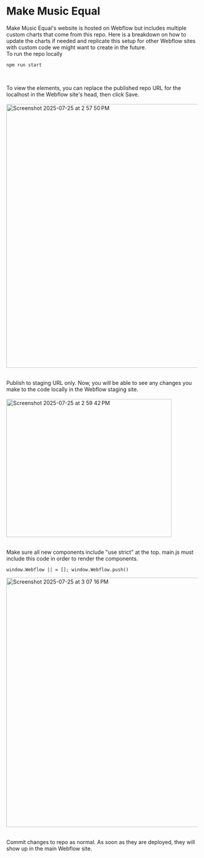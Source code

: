 # Make Music Equal

Make Music Equal's website is hosted on Webflow but includes multiple custom charts that come from this repo. Here is a breakdown on how to update the charts if needed and replicate this setup for other Webflow sites with custom code we might want to create in the future.
<br>
To run the repo locally
```
npm run start
```
<br>

To view the elements, you can replace the published repo URL for the localhost in the Webflow site's head, then click Save.<br><br>
<img width="898" height="695" alt="Screenshot 2025-07-25 at 2 57 50 PM" src="https://github.com/user-attachments/assets/10c8997f-cdc3-417a-a2d6-c8b4f6fa9819" /> <br><br>

Publish to staging URL only. Now, you will be able to see any changes you make to the code locally in the Webflow staging site.<br><br>
<img width="435" height="364" alt="Screenshot 2025-07-25 at 2 59 42 PM" src="https://github.com/user-attachments/assets/07ef0481-d132-41f0-944d-3bcd09262551" /><br><br>

Make sure all new components include "use strict" at the top. main.js must include this code in order to render the components.
```
window.Webflow || = []; window.Webflow.push()
```
<img width="790" height="657" alt="Screenshot 2025-07-25 at 3 07 16 PM" src="https://github.com/user-attachments/assets/1c5a2e5c-61ba-41c7-a9da-31c195666752" /><br><br>

Commit changes to repo as normal. As soon as they are deployed, they will show up in the main Webflow site.
